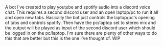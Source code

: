 A bot I've created to play youtube and spotify audio into a discord voice chat. This requires a second discord user and an open laptop/pc to run it all and open new tabs.
Basically the bot just controls the laptop/pc's opening of tabs and controls spotify.
Then have the pc/laptop set to stereo mix and the output will be played as input of the second discord user which should be logged in on the pc/laptop.
I'm sure there are plenty of other ways to do this that are better but this is the one I've thought of.
WIP
